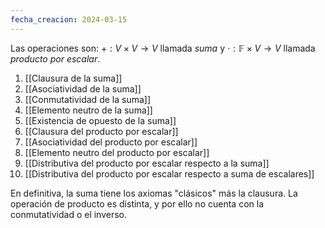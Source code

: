 ```yaml
---
fecha_creacion: 2024-03-15
---
```

Las operaciones son: $+ : V \times V \to V$ llamada *suma* y $\cdot : \mathbb{F} \times V \to V$ llamada *producto por escalar*.

 1. [[Clausura de la suma]]
 2. [[Asociatividad de la suma]]
 3. [[Conmutatividad de la suma]]
 4. [[Elemento neutro de la suma]]
 5. [[Existencia de opuesto de la suma]]
 6. [[Clausura del producto por escalar]]
 7. [[Asociatividad del producto por escalar]]
 8. [[Elemento neutro del producto por escalar]]
 9. [[Distributiva del producto por escalar respecto a la suma]]
 10. [[Distributiva del producto por escalar respecto a suma de escalares]]

En definitiva, la suma tiene los axiomas "clásicos" más la clausura. La operación de producto es distinta, y por ello no cuenta con la conmutatividad o el inverso.